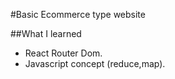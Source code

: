 #Basic Ecommerce type website

##What I learned
* React Router Dom.
* Javascript concept (reduce,map).
